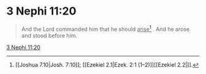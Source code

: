 # 3 Nephi 11:20

> And the Lord commanded him that he should <u>arise</u>[^a] . And he arose and stood before him.

[3 Nephi 11:20](https://www.churchofjesuschrist.org/study/scriptures/bofm/3-ne/11?lang=eng&id=p20#p20)


[^a]: [[Joshua 7.10|Josh. 7:10]]; [[Ezekiel 2.1|Ezek. 2:1 (1–2)]][[Ezekiel 2.2|]].  
